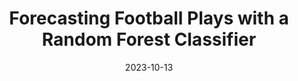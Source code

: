 ---
layout: post
title: "Forecasting Football Plays with a Random Forest Classifier"
categories: journal
date: 2023-10-13
tags: ['python']
---